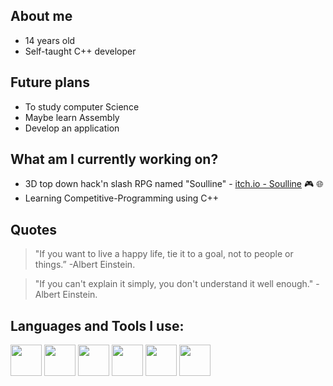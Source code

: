 ## About me
- 14 years old
- Self-taught C++ developer

## Future plans
- To study computer Science
- Maybe learn Assembly
- Develop an application

## What am I currently working on? 
- 3D top down hack'n slash RPG named "Soulline" - [itch.io - Soulline](https://soulworks.itch.io) 🎮 🌐
- Learning Competitive-Programming using C++

## Quotes
> "If you want to live a happy life, tie it to a goal, not to people or things.”        -Albert Einstein. 

> "If you can't explain it simply, you don't understand it well enough."                -Albert Einstein.

## Languages and Tools I use: 
<a href="https://en.wikipedia.org/wiki/C%2B%2B"><img src="https://user-images.githubusercontent.com/56076746/90243631-871ee700-de2f-11ea-84f7-5f9561cec9d3.jpg" width="50"/></a> <!-- c++ -->
<a href="https://en.wikipedia.org/wiki/Vim_(text_editor)"><img src="https://user-images.githubusercontent.com/56076746/99189649-82d1d500-2762-11eb-97bb-089bf6c2a30a.jpg" width="50"/></a> <!-- vim -->
<a href="https://en.wikipedia.org/wiki/Visual_Studio_Code"><img src="https://user-images.githubusercontent.com/56076746/99189715-c9273400-2762-11eb-83af-e2b29d02d68a.jpg" width="50"/></a> <!-- vscode -->
<a href="https://en.wikipedia.org/wiki/Arduino_IDE"><img src="https://user-images.githubusercontent.com/56076746/90243651-8e45f500-de2f-11ea-8879-ecc4daabf68e.jpg" width="50"/></a> <!-- arduino -->
<a href="https://en.wikipedia.org/wiki/Linux"><img src="https://user-images.githubusercontent.com/56076746/90243660-90a84f00-de2f-11ea-86d9-5a760845cc4b.jpg" width="50"/></a> <!-- linux -->
<a href="https://en.wikipedia.org/wiki/Github"><img src="https://user-images.githubusercontent.com/56076746/90243665-930aa900-de2f-11ea-9f9b-a985921e3000.jpg" width="50"/></a> <!-- github -->
